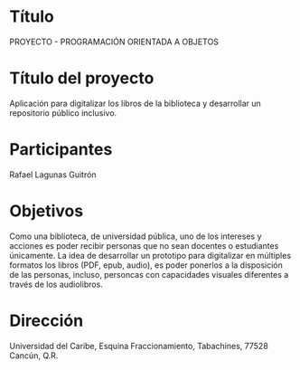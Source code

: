 # Título

PROYECTO - PROGRAMACIÓN ORIENTADA A OBJETOS

# Título del proyecto

Aplicación para digitalizar los libros de la biblioteca y desarrollar un repositorio público inclusivo.

# Participantes

Rafael Lagunas Guitrón

# Objetivos

Como una biblioteca, de universidad pública, uno de los intereses y acciones es poder recibir personas que no sean docentes o estudiantes únicamente. La idea de desarrollar un prototipo para digitalizar en múltiples formatos los libros (PDF, epub, audio), es poder ponerlos a la disposición de las personas, incluso, personcas con capacidades visuales diferentes a través de los audiolibros.

# Dirección

Universidad del Caribe, Esquina Fraccionamiento, Tabachines, 77528 Cancún, Q.R.

